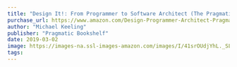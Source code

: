 ```yaml
---
title: "Design It!: From Programmer to Software Architect (The Pragmatic Programmers)"
purchase_url: https://www.amazon.com/Design-Programmer-Architect-Pragmatic-Programmers/dp/1680502093?SubscriptionId=AKIAIVZLK2PABGQI2KAQ&tag=everrail-20&linkCode=xm2&camp=2025&creative=165953&creativeASIN=1680502093
author: "Michael Keeling"
publisher: "Pragmatic Bookshelf"
date: 2019-03-02
image: https://images-na.ssl-images-amazon.com/images/I/41srOUdjYhL._SL75_.jpg
tags:
---
```


